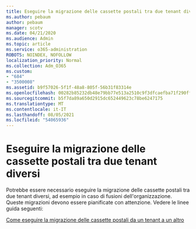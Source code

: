 ```yaml
---
title: Eseguire la migrazione delle cassette postali tra due tenant diversi
ms.author: pebaum
author: pebaum
manager: scotv
ms.date: 04/21/2020
ms.audience: Admin
ms.topic: article
ms.service: o365-administration
ROBOTS: NOINDEX, NOFOLLOW
localization_priority: Normal
ms.collection: Adm_O365
ms.custom:
- "684"
- "3500008"
ms.assetid: b9f57026-5f1f-48a8-805f-56b31f83314e
ms.openlocfilehash: 00282b85232db48e79bb77e513a2510c9f3dfcaefba71f290ff9fbfe98b98673
ms.sourcegitcommit: b5f7da89a650d2915dc652449623c78be6247175
ms.translationtype: MT
ms.contentlocale: it-IT
ms.lasthandoff: 08/05/2021
ms.locfileid: "54065936"
---
```

# <a name="migrate-mailboxes-between-two-different-tenants"></a>Eseguire la migrazione delle cassette postali tra due tenant diversi

Potrebbe essere necessario eseguire la migrazione delle cassette postali tra due tenant diversi, ad esempio in caso di fusioni dell'organizzazione. Queste migrazioni devono essere pianificate con attenzione. Vedere le linee guida seguenti:
  
[Come eseguire la migrazione delle cassette postali da un tenant a un altro](https://docs.microsoft.com/Exchange/mailbox-migration/migrate-mailboxes-across-tenants)
  